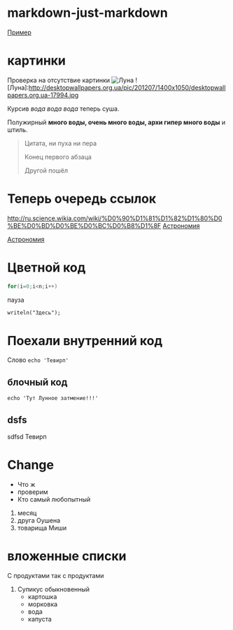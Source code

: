 # markdown-just-markdown

[Пример](#Поехали-внутренний-код-становится-ссылкой)

# картинки
 Проверка на отсутствие картинки
 ![Луна](http://desktopwallpapers.org.ua/pic/201207/1400x1050/desktopwallpapers.org.ua-17994.jpg)
 ![Луна]:http://desktopwallpapers.org.ua/pic/201207/1400x1050/desktopwallpapers.org.ua-17994.jpg

Курсив *вода вода вода* теперь суша.

Полужирный **много воды, очень много воды, архи гипер много воды** и штиль.
> Цитата, ни пуха ни пера
>
>Конец первого абзаца
>
>Другой пошёл


# Теперь очередь ссылок
http://ru.science.wikia.com/wiki/%D0%90%D1%81%D1%82%D1%80%D0%BE%D0%BD%D0%BE%D0%BC%D0%B8%D1%8F
[Астрономия](http://ru.science.wikia.com/wiki/%D0%90%D1%81%D1%82%D1%80%D0%BE%D0%BD%D0%BE%D0%BC%D0%B8%D1%8F)

[Астрономия][Астрономия]

[Астрономия]: http://ru.science.wikia.com/wiki/%D0%90%D1%81%D1%82%D1%80%D0%BE%D0%BD%D0%BE%D0%BC%D0%B8%D1%8F

# Цветной код
``` C
for(i=0;i<n;i++)
```
пауза
``` pascal
writeln("Здесь");
```


# Поехали внутренний код
Слово `echo 'Тевирп'`
## блочный код
```
echo 'Тут Лунное затмение!!!'
```

## dsfs
sdfsd
Тевирп
# Change
* Что ж
* проверим
* Кто самый любопытный
1. месяц
2. друга Оушена
3. товарища Миши

# вложенные списки
С продуктами так с продуктами
1. Супикус обыкновенный 
    * картошка
    * морковка
    * вода
    * капуста
